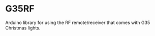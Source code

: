 G35RF
=====

Arduino library for using the RF remote/receiver that comes with G35 Christmas lights.
